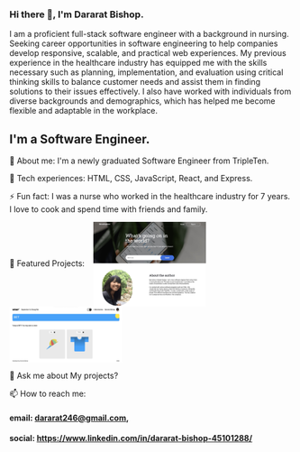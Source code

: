 ### Hi there 👋, I'm Dararat Bishop.

I am a proficient full-stack software engineer with a background in nursing. Seeking career opportunities in software engineering to help companies develop responsive, scalable, and practical web experiences. My previous experience in the healthcare industry has equipped me with the skills necessary such as planning, implementation, and evaluation using critical thinking skills to balance customer needs and assist them in finding solutions to their issues effectively. I also have worked with individuals from diverse backgrounds and demographics, which has helped me become flexible and adaptable in the workplace.


## I'm a Software Engineer.

🔭 About me: I'm a newly graduated Software Engineer from TripleTen.

🌱 Tech experiences: HTML, CSS, JavaScript, React, and Express.

⚡ Fun fact: I was a nurse who worked in the healthcare industry for 7 years. I love to cook and spend time with friends and family.

🌟 Featured Projects: &nbsp;&nbsp;&nbsp;[<img alt= "Newexplorer_App_image" width="200px" height="150px" border-color="black" align = "center" src="images/Newsexplorer.png"/>](https://newsexplorer.servernux.com/) &nbsp;&nbsp;&nbsp;[<img alt= "TWTR_App_image" width="200px" height="100px" border-color="black" align="center" src="images/WTWR.png"/>](https://www.wtwr.twilightparadox.com/)

💬 Ask me about My projects?

📫 How to reach me:

#### email: dararat246@gmail.com,

#### social: https://www.linkedin.com/in/dararat-bishop-45101288/

